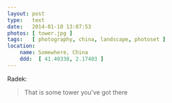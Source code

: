```yaml
---
layout: post
type:   text
date:   2014-01-10 13:07:53
photos: [ tower.jpg ]
tags:   [ photography, china, landscape, photoset ]
location:
    name: Somewhere, China
    ddd:  [ 41.40338, 2.17403 ]
---
```


Radek:

> That is some tower you've got there